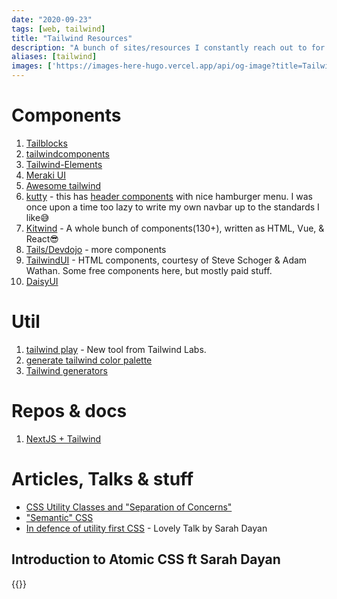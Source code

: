 ```yaml
---
date: "2020-09-23"
tags: [web, tailwind]
title: "Tailwind Resources"
description: "A bunch of sites/resources I constantly reach out to for inspiration when using tailwind, which is like all the time"
aliases: [tailwind]
images: ['https://images-here-hugo.vercel.app/api/og-image?title=Tailwind%20Resources']
---
```


# Components
1. [Tailblocks](https://mertjf.github.io/tailblocks/)
2. [tailwindcomponents](https://tailwindcomponents.com/)
3. [Tailwind-Elements](https://tailwind-elements.com/)
4. [Meraki UI](https://merakiui.com)
5. [Awesome tailwind](https://github.com/aniftyco/awesome-tailwindcss)
6. [kutty](https://kutty.netlify.app/docs/) - this has [header components](https://kutty.netlify.app/components/headers/) with nice hamburger menu. I was once upon a time too lazy to write my own navbar up to the standards I like😅
7.  [Kitwind](https://kitwind.io/products/kometa/components) - A whole bunch of components(130+), written as HTML, Vue, & React😎
8.  [Tails/Devdojo](https://devdojo.com/tailwindcss/components) - more components
9.  [TailwindUI](https://tailwindui.com/components) - HTML components, courtesy of Steve Schoger & Adam Wathan. Some free components here, but mostly paid stuff.
10. [DaisyUI](https://daisyui.com/)

# Util
1. [tailwind play](https://play.tailwindcss.com/) - New tool from Tailwind Labs.
2. [generate tailwind color palette](https://javisperez.github.io/tailwindcolorshades/#/)
3. [Tailwind generators](https://www.tailwindtoolbox.com/generators)

# Repos & docs
1. [NextJS + Tailwind](https://tailwindcss.com/docs/guides/nextjs)

# Articles, Talks & stuff
- [CSS Utility Classes and "Separation of Concerns"](https://adamwathan.me/css-utility-classes-and-separation-of-concerns/)
- ["Semantic" CSS](https://adamwathan.me/2014/11/10/semantic-css/)
- [In defence of utility first CSS](https://www.dotconferences.com/2019/12/sarah-dayan-in-defense-of-utility-first-css) - Lovely Talk by Sarah Dayan

## Introduction to Atomic CSS ft Sarah Dayan
{{<youtube PcrzsCdoFoY>}}